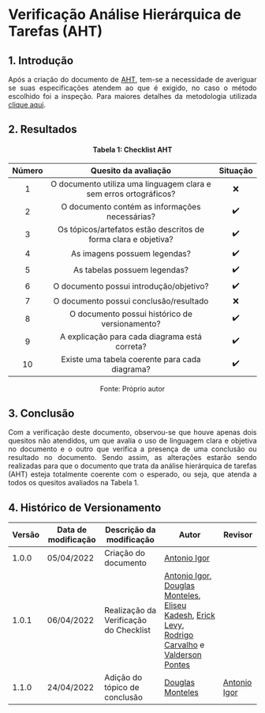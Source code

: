 # Verificação Análise Hierárquica de Tarefas (AHT)

## 1. Introdução

<p align='justify'>
  Após a criação do documento de <a href="https://interacao-humano-computador.github.io/2021.2-Prefeitura-Verdelandia/documentos/02-Perfil-Persona-Analise/AnaliseHierarquica/">AHT</a>, tem-se a necessidade de averiguar se suas especificações atendem ao que é exigido, no caso o método escolhido foi a inspeção. Para maiores detalhes da metodologia utilizada <a href="../../Introducao">clique aqui</a>.
</p>


## 2. Resultados

<center>

#### Tabela 1: Checklist AHT

| Número | Quesito da avaliação | Situação |
| :----: | :------------------: | :------: |
| 1 | O documento utiliza uma linguagem clara e sem erros ortográficos? | ❌ |
| 2 | O documento contém as informações necessárias?                    | ✔️ |
| 3 | Os tópicos/artefatos estão descritos de forma clara e objetiva?   | ✔️ |
| 4 | As imagens possuem legendas?                                      | ✔️ |
| 5 | As tabelas possuem legendas?                                      | ✔️ |
| 6 | O documento possui introdução/objetivo?                           | ✔️ |
| 7 | O documento possui conclusão/resultado                            | ❌ |
| 8 | O documento possui histórico de versionamento?                    | ✔️ |
| 9 | A explicação para cada diagrama está correta?                     | ✔️ |
|10 | Existe uma tabela coerente para cada diagrama?                    | ✔️ |

<figcaption>Fonte: Próprio autor</figcaption>

</center>

## 3. Conclusão

<p align='justify'>
  Com a verificação deste documento, observou-se que houve apenas dois quesitos não atendidos, um que avalia o uso de linguagem clara e objetiva no documento e o outro que verifica a presença de uma conclusão ou resultado no documento. Sendo assim, as alterações estarão sendo realizadas para que o documento que trata da análise hierárquica de tarefas (AHT) esteja totalmente coerente com o esperado, ou seja, que atenda a todos os quesitos avaliados na Tabela 1.
</p>

## 4. Histórico de Versionamento

|Versão|Data de modificação|Descrição da modificação|Autor|Revisor|
|-|-|-|-|-|
|1.0.0|05/04/2022| Criação do documento | [Antonio Igor](https://github.com/antonioigorcarvalho) |  |
|1.0.1|06/04/2022| Realização da Verificação do Checklist | [Antonio Igor](https://github.com/antonioigorcarvalho), [Douglas Monteles](https://github.com/douglasmonteles), [Eliseu Kadesh](https://github.com/eliseukadesh67), [Erick Levy](https://github.com/ericklevy), [Rodrigo Carvalho](https://github.com/Rocsantos) e  [Valderson Pontes](https://github.com/valdersonjr)|  |
|1.1.0|24/04/2022| Adição do tópico de conclusão | [Douglas Monteles](https://github.com/douglasmonteles) | [Antonio Igor](https://github.com/antonioigorcarvalho) |
